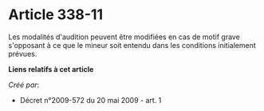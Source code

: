 # Article 338-11

Les modalités d'audition peuvent être modifiées en cas de motif grave s'opposant à ce que le mineur soit entendu dans les
conditions initialement prévues.

**Liens relatifs à cet article**

_Créé par_:

  - Décret n°2009-572 du 20 mai 2009 - art. 1
